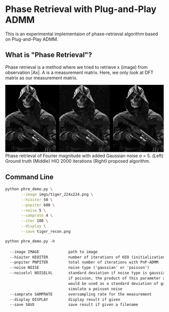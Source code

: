 # Phase Retrieval with Plug-and-Play ADMM
This is an experimental implementaion of phase-retrieval algorithm based on Plug-and-Play ADMM.

## What is "Phase Retrieval"?
Phase retrieval is a method where we tried to retrieve x (image) from observation |Ax|. A is a measurement matrix. Here, we only look at DFT matrix as our measurement matrix.

![Alt text](result/ghost_azrael_phre.png?raw=true "GT vs. HIO vs. PnP")
Phase retrieval of Fourier magnitude with added Gaussian noise σ = 5.
(Left) Ground truth (Middle) HIO 2000 iterations (Right) proposed algorithm.

## Command Line

```bash
python phre_demo.py \
       --image imgs/tiger_224x224.png \
       --hioiter 50 \
       --pnpiter 600 \
       --noise 5 \
       --samprate 4 \
       --iter 100 \
       --display \
       --save tiger_recon.png
```
```markdown
python phre_demo.py -h

  --image IMAGE             path to image
  --hioiter HIOITER         number of iterations of HIO (initialization)
  --pnpiter PNPITER         total number of iterations with PnP-ADMM
  --noise NOISE             noise type ('gaussian' or 'poisson')
  --noiselvl NOISELVL       standard deviation if noise type is gaussian,
                            if poisson, the product of this parameter and the signal
                            would be used as a standard deviation of gaussian to
                            simulate a poisson noise
  --samprate SAMPRATE       oversampling rate for the measurement
  --display DISPLAY         display result if given
  --save SAVE               save result if given a filename
```

